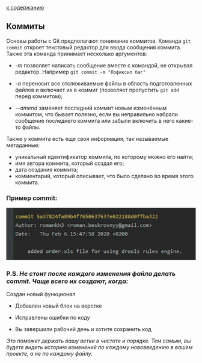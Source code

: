 [к содержанию](./readme.md)

## Коммиты
 
 Основы работы с Git предполагают понимание коммитов. Команда ``git commit`` откроет текстовый редактор для ввода сообщения коммита. Также эта команда принимает несколько аргументов:
  

 - _-m_ позволяет написать сообщение вместе с командой, не открывая редактор. Например ``git commit -m "Пофиксил баг"``
  

 - _-a_ переносит все отслеживаемые файлы в область подготовленных файлов и включает их в коммит (позволяет пропустить ``git add`` перед коммитом);
  

 - _--amend_ заменяет последний коммит новым изменённым коммитом, что бывает полезно, если вы неправильно набрали сообщение последнего коммита или забыли включить в него какие-то файлы.
  
  Также у коммита есть еще своя информация, так называемые метаданные:
* уникальный идентификатор коммита, по которому можно его найти;
* имя автора коммита, который создал его;
* дата создания коммита;
* комментарий, который описывает, что было сделано во время этого коммита.
 
### Пример commit: 
 
  

![коммит](./commit.png)
 
 ### **P.S.** _Не стоит после каждого изменения файла делать commit. Чаще всего их создают, когда:_

Создан новый функционал

- Добавлен новый блок на верстке

- Исправлены ошибки по коду

- Вы завершили рабочий день и хотите сохранить код

_Это поможет держать вашу ветки в чистоте и порядке. Тем самым, вы будете видеть историю изменений по каждому нововведению в вашем проекте, а не по каждому файлу._
